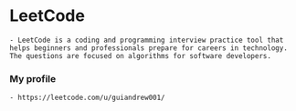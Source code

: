 # LeetCode

    - LeetCode is a coding and programming interview practice tool that helps beginners and professionals prepare for careers in technology. The questions are focused on algorithms for software developers.

### My profile

    - https://leetcode.com/u/guiandrew001/
